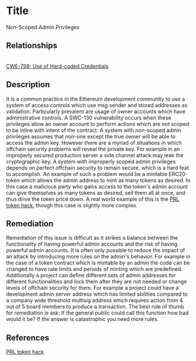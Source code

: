 # Title
Non-Scoped Admin Privileges

## Relationships
[ 		
CWE-798: Use of Hard-coded Credentials](https://cwe.mitre.org/data/definitions/798.html)

## Description
It is a common practice in the Ethereum development community to use a system of access controls which use msg.sender and stored addresses as validation. Particularly prevalent are usage of owner accounts which have administrative controls. A SWC-130 vulnerability occurs when these privileges allow an owner account to perform actions which are not scoped to be inline with intent of the contract.
A system with non-scoped admin privileges assumes that non-one except the true owner will be able to access the admin key. However there are a myriad of situations in which offchain security problems will reveal the private key. For example in an improperly secured production server a side channel attack may leak the cryptographic key. A system with improperly scoped admin privileges depends on perfect offchain security to remain secure, which is a hard feat to accomplish.
An example of such a problem would be a mintable ERC20-token which allows the admin address to mint as many tokens as desired. In this case a malicious party who gains access to the token's admin account can give themselves as many tokens as desired, sell them all at once, and thus drive the token price down. A real world example of this is the [PRL token hack](https://beincrypto.com/prl-coin-oyster-pearl-exit-scam/), though this case is slightly more complex.

## Remediation
Remediation of this issue is difficult as it strikes a balance between the functionality of having powerful admin accounts and the risk of having powerful admin accounts. It is often only possible to reduce the impact of an attack by introducing more rules on the admin's behavior. For example in the case of a token contract which is mintable by an admin the code can be changed to have rate limits and periods of minting which are predefined.
Additionally a project can define different sets of admin addresses for different functionalities and lock them after they are not needed or change levels of offchain security for them. For example a project could have a development admin server address which has limited abilities compared to a company wide threshold multisig address which requires action from 4 out of 5 board members to produce a transaction.
The best rule of thumb for remediation is ask: If the general public could call this function how bad would it be? If the answer is catastrophic you need more rules.
## References
[PRL token hack](https://beincrypto.com/prl-coin-oyster-pearl-exit-scam/) 
